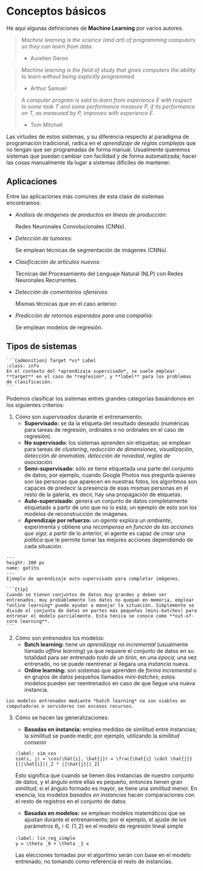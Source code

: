 # Conceptos básicos

He aquí algunas definiciones de **Machine Learning** por varios autores.


> *Machine learning is the science (and art) of programming computers so they can learn from data.* 
> - Aurelien Geron

> *Machine learning is the field of study that gives computers the ability to learn without being explicitly programmed.*
> - Arthur Samuel

> *A computer program is said to learn from experience $E$ with respect to some task $T$ and some performance measure $P$, if its performance on $T$, as measured by $P$, improves with experience $E$.*
> - Tom Mitchell

Las virtudes de estos sistemas, y su diferencia respecto al paradigma de programación tradicional, radica en el *aprendizaje de reglas complejas* que no tengan que ser programadas de forma manual. Usualmente queremos sistemas que puedan cambiar con facilidad y de forma automatizada; hacer las cosas manualmente da lugar a sistemas difíciles de mantener.

## Aplicaciones

Entre las aplicaciones más comunes de esta clase de sistemas encontramos:

- *Análisis de imágenes de productos en líneas de producción:*
    
    Redes Neuronales Convolucionales (CNNs).
- *Detección de tumores:*
    
    Se emplean técnicas de segmentación de imágenes (CNNs).
- *Clasificación de artículos nuevos:*
    
    Técnicas del Procesamiento del Lenguaje Natural (NLP) con Redes Neuronales Recurrentes.
- *Detección de comentarios ofensivos.*
    
    Mismas técnicas que en el caso anterior.
- *Predicción de retornos esperados para una compañía:*
    
    Se emplean modelos de regresión.

## Tipos de sistemas

````{margin}
```{admonition} Target *vs* Label
:class: info
En el contexto del *aprendizaje supervisado*, se suele emplear **target** en el caso de *regresión*, y **label** para los problemas de clasificación.
```
````

Podemos clasificar los sistemas entres grandes categorías basándonos en los siguientes criterios:

1. Cómo son *supervisados* durante el entrenamiento:
    - **Supervisado:** se da la etiqueta del resultado deseado (numéricas para tareas de regresión, ordinales o no ordinales en el caso de regresión).
    - **No supervisado:** los sistemas aprenden sin etiquetas; se emplean para tareas de *clustering*, *reducción de dimensiones*, *visualización*, *detección de anomalías*, *detección de novedad*, *reglas de asociación*.
    - **Semi-supervisado:** sólo se tiene etiquetada una parte del conjunto de datos; por ejemplo, cuando Google Photos nos pregunta quienes son las personas que aparecen en nuestras fotos, los algoritmos son capaces de predecir la presencia de esas mismas personas en el resto de la galería, es decir, hay una propagación de etiquetas.
    - **Auto-supervisado:** genera un conjunto de datos completamente etiquetado a partir de uno que no lo está; un ejemplo de esto son los modelos de reconstrucción de imágenes.
    - **Aprendizaje por refuerzo:** un *agente* explora un *ambiente*, experimenta y obtiene una *recompensa en función de las acciones que siga*; a partir de lo anterior, el agente es capaz de crear una *política* que le permite tomar las mejores acciones dependiendo de cada situación.

```{figure} ./images/mls3_0112.png
---
height: 200 px
name: gatito
---
Ejemplo de aprendizaje auto-supervisado para completar imágenes.
```

````{margin}
```{tip}
Cuando se tienen conjuntos de datos muy grandes y deben ser entrenados, muy probablemente los datos no quepan en memoria, emplear *online learning* puede ayudar a manejar la situación. Simplemente se divide el conjunto de datos en partes más pequeñas (mini-batches) para entrenar el modelo parcialmente. Esta ténica se conoce como **out-of-core learning**.
```
````

2. Cómo son *entrenados* los modelos:
    - **Batch learning:** tiene un *aprendizaje no incremental* (usualmente llamado *offline learning*) ya que requiere el conjunto de datos en su totalidad para ser entrenado *todo de un tirón*, en una *época*; una vez entrenado, no se puede reentrenar si llegara una *instancia* nueva.
    - **Online learning:** son sistemas que aprenden de *forma incremental* o en grupos de datos pequeños llamados *mini-batches*; estos modelos pueden ser reentrenados en caso de que llegue una nueva instancia. 

```{important}
Los modelos entrenados mediante *batch learning* no son viables en computadoras o servidores con escasos recursos.
```

3. Cómo se hacen las generalizaciones:
    - **Basadas en instancia:** emplea medidas de similitud entre instancias; la similitud se puede medir, por ejemplo, utilizando la *similitud conseno*

    ```{math}
    :label: sim_cos
    sim(i, j) = \cos(\hat{i}, \hat{j}) = \frac{\hat{i} \cdot \hat{j}}{||\hat{i}||_2 * ||\hat{j}||_2}
    ```

    Esto significa que cuando se tienen dos instancias de nuestro conjunto de datos, y el ángulo entre ellas es pequeño, entonces tienen gran similitud; si el ángulo formado es mayor, se tiene una similitud menor. En esencia, los modelos *basados en instancias* hacen comparaciones con el resto de registros en el conjunto de datos

    - **Basadas en modelos:** se emplean modelos matemáticos que se ajustan durante el entrenamiento; por el ejemplo, el ajuste de los parámetros $\theta _i$, $i \in \{ 1, 2 \}$ en el modelo de regresión lineal simple

    ```{math}
    :label: lin_reg_simple
    y = \theta _0 + \theta _1 x
    ```

    Las elecciones tomadas por el algortimo serán con base en el modelo entrenado, no tomando como referencia el resto de instancias.